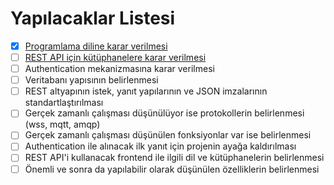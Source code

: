
# Yapılacaklar Listesi

- [x] [Programlama diline karar verilmesi](https://github.com/aciksozluk/altyapi-tartisma/issues/2)
- [ ] [REST API için kütüphanelere karar verilmesi](https://github.com/aciksozluk/altyapi-tartisma/issues/18)
- [ ] Authentication mekanizmasına karar verilmesi
- [ ] Veritabanı yapısının belirlenmesi
- [ ] REST altyapının istek, yanıt yapılarının ve JSON imzalarının standartlaştırılması
- [ ] Gerçek zamanlı çalışması düşünülüyor ise protokollerin belirlenmesi (wss, mqtt, amqp)
- [ ] Gerçek zamanlı çalışması düşünülen fonksiyonlar var ise belirlenmesi
- [ ] Authentication ile alınacak ilk yanıt için projenin ayağa kaldırılması
- [ ] REST API'i kullanacak frontend ile ilgili dil ve kütüphanelerin belirlenmesi
- [ ] Önemli ve sonra da yapılabilir olarak düşünülen özelliklerin belirlenmesi
